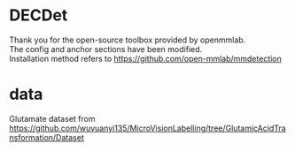 # DECDet
Thank you for the open-source toolbox provided by openmmlab.   
The config and anchor sections have been modified.   
Installation method refers to https://github.com/open-mmlab/mmdetection  
# data
Glutamate dataset from https://github.com/wuyuanyi135/MicroVisionLabelling/tree/GlutamicAcidTransformation/Dataset
